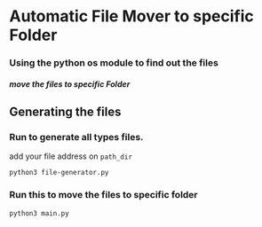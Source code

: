 # Automatic File Mover to specific Folder 
### Using the python os module to find out the files 
##### move the files to specific Folder 

## Generating the files 

### Run to generate all types files.

add your file address on `path_dir`

```
python3 file-generator.py
```

### Run this to move the files to specific folder 

```
python3 main.py 
```

